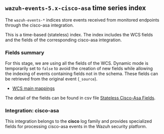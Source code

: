 ## `wazuh-events-5.x-cisco-asa` time series index

The `wazuh-events-*` indices store events received from monitored endpoints through the cisco-asa integration.

This is a time-based (stateless) index. The index includes the WCS fields and the fields of the corresponding cisco-asa integration.

### Fields summary

For this stage, we are using all the fields of the WCS. Dynamic mode is temporarily set to `false` to avoid the creation of new fields while allowing the indexing of events containing fields not in the schema. These fields can be retrieved from the original event (`_source`).

- [WCS main mappings](../../stateless/docs/fields.csv)

The detail of the fields can be found in csv file [Stateless Cisco-Asa Fields](fields.csv).

### Integration: cisco-asa

This integration belongs to the **cisco** log family and provides specialized fields for processing cisco-asa events in the Wazuh security platform.
